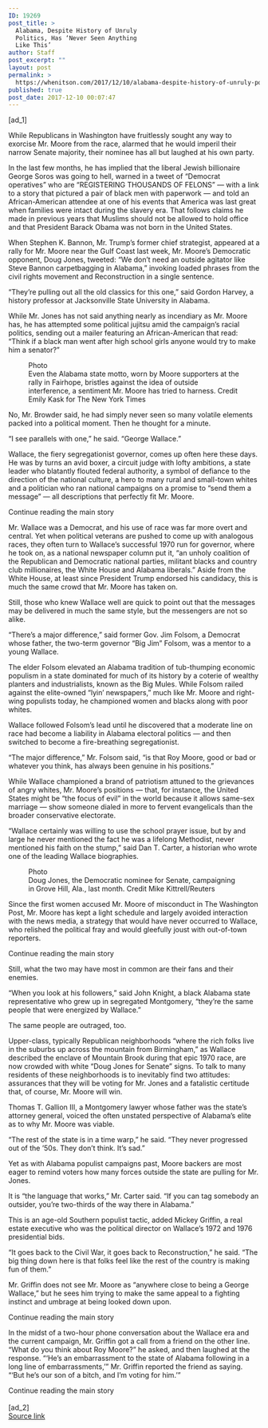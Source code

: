 ```yaml
---
ID: 19269
post_title: >
  Alabama, Despite History of Unruly
  Politics, Has ‘Never Seen Anything
  Like This’
author: Staff
post_excerpt: ""
layout: post
permalink: >
  https://whenitson.com/2017/12/10/alabama-despite-history-of-unruly-politics-has-never-seen-anything-like-this/
published: true
post_date: 2017-12-10 00:07:47
---
```

 [ad_1]
<br><div>
        <p class="story-body-text story-content" data-para-count="212" data-total-count="1568" id="story-continues-3">While Republicans in Washington have fruitlessly sought any way to exorcise Mr. Moore from the race, alarmed that he would imperil their narrow Senate majority, their nominee has all but laughed at his own party.</p><p class="story-body-text story-content" data-para-count="579" data-total-count="2147">In the last few months, he has implied that the liberal Jewish billionaire George Soros was going to hell, warned in a tweet of “Democrat operatives” who are “REGISTERING THOUSANDS OF FELONS” — with a link to a story that pictured a pair of black men with paperwork — and told an African-American attendee at one of his events that America was last great when families were intact during the slavery era. That follows claims he made in previous years that Muslims should not be allowed to hold office and that President Barack Obama was not born in the United States.</p><p class="story-body-text story-content" data-para-count="365" data-total-count="2512">When Stephen K. Bannon, Mr. Trump’s former chief strategist, appeared at a rally for Mr. Moore near the Gulf Coast last week, Mr. Moore’s Democratic opponent, Doug Jones, tweeted: “We don’t need an outside agitator like Steve Bannon carpetbagging in Alabama,” invoking loaded phrases from the civil rights movement and Reconstruction in a single sentence.</p><p class="story-body-text story-content" data-para-count="147" data-total-count="2659">“They’re pulling out all the old classics for this one,” said Gordon Harvey, a history professor at Jacksonville State University in Alabama.</p><p class="story-body-text story-content" data-para-count="313" data-total-count="2972">While Mr. Jones has not said anything nearly as incendiary as Mr. Moore has, he has attempted some political jujitsu amid the campaign’s racial politics, sending out a mailer featuring an African-American that read: “Think if a black man went after high school girls anyone would try to make him a senator?”</p><figure id="media-100000005596531" class="media photo embedded layout-small-horizontal media-100000005596531" data-media-action="modal" itemprop="associatedMedia" itemscope="" itemid="https://static01.nyt.com/images/2017/12/10/us/10dc-alabama2/10dc-alabama2-master315.jpg" itemtype="http://schema.org/ImageObject" aria-label="media" role="group"><span class="visually-hidden">Photo</span>
    <div class="image">
            <img src="https://static01.nyt.com/images/2017/12/10/us/10dc-alabama2/10dc-alabama2-master315.jpg" alt="" class="media-viewer-candidate" data-mediaviewer-src="https://static01.nyt.com/images/2017/12/10/us/10dc-alabama2/10dc-alabama2-superJumbo.jpg" data-mediaviewer-caption="Even the Alabama state motto, worn by Moore supporters at the rally in Fairhope, bristles against the idea of outside interference, a sentiment Mr. Moore has tried to harness." data-mediaviewer-credit="Emily Kask for The New York Times" itemprop="url" itemid="https://static01.nyt.com/images/2017/12/10/us/10dc-alabama2/10dc-alabama2-master315.jpg"/><meta itemprop="height" content="195"/><meta itemprop="width" content="315"/></div>
        <figcaption class="caption" itemprop="caption description"><span class="caption-text">Even the Alabama state motto, worn by Moore supporters at the rally in Fairhope, bristles against the idea of outside interference, a sentiment Mr. Moore has tried to harness.</span>
                        <span class="credit" itemprop="copyrightHolder">
            <span class="visually-hidden">Credit</span>
            Emily Kask for The New York Times        </span>
            </figcaption></figure><p class="story-body-text story-content" data-para-count="134" data-total-count="3106">No, Mr. Browder said, he had simply never seen so many volatile elements packed into a political moment. Then he thought for a minute.</p><p class="story-body-text story-content" data-para-count="62" data-total-count="3168">“I see parallels with one,” he said. “George Wallace.”</p><p class="story-body-text story-content" data-para-count="443" data-total-count="3611">Wallace, the fiery segregationist governor, comes up often here these days. He was by turns an avid boxer, a circuit judge with lofty ambitions, a state leader who blatantly flouted federal authority, a symbol of defiance to the direction of the national culture, a hero to many rural and small-town whites and a politician who ran national campaigns on a promise to “send them a message” — all descriptions that perfectly fit Mr. Moore.</p><div id="story-ad-2" class="story-ad ad ad-placeholder nocontent robots-nocontent ">
    
Continue reading the main story
</div>
<p class="story-body-text story-content" data-para-count="575" data-total-count="4186" id="story-continues-4">Mr. Wallace was a Democrat, and his use of race was far more overt and central. Yet when political veterans are pushed to come up with analogous races, they often turn to Wallace’s successful 1970 run for governor, where he took on, as a national newspaper column put it, “an unholy coalition of the Republican and Democratic national parties, militant blacks and country club millionaires, the White House and Alabama liberals.” Aside from the White House, at least since President Trump endorsed his candidacy, this is much the same crowd that Mr. Moore has taken on.</p><p class="story-body-text story-content" data-para-count="153" data-total-count="4339">Still, those who knew Wallace well are quick to point out that the messages may be delivered in much the same style, but the messengers are not so alike.</p><p class="story-body-text story-content" data-para-count="166" data-total-count="4505">“There’s a major difference,” said former Gov. Jim Folsom, a Democrat whose father, the two-term governor “Big Jim” Folsom, was a mentor to a young Wallace.</p><p class="story-body-text story-content" data-para-count="379" data-total-count="4884">The elder Folsom elevated an Alabama tradition of tub-thumping economic populism in a state dominated for much of its history by a coterie of wealthy planters and industrialists, known as the Big Mules. While Folsom railed against the elite-owned “lyin’ newspapers,” much like Mr. Moore and right-wing populists today, he championed women and blacks along with poor whites.</p>

<p class="story-body-text story-content" data-para-count="199" data-total-count="5083">Wallace followed Folsom’s lead until he discovered that a moderate line on race had become a liability in Alabama electoral politics — and then switched to become a fire-breathing segregationist.</p><p class="story-body-text story-content" data-para-count="146" data-total-count="5229">“The major difference,” Mr. Folsom said, “is that Roy Moore, good or bad or whatever you think, has always been genuine in his positions.”</p><p class="story-body-text story-content" data-para-count="335" data-total-count="5564">While Wallace championed a brand of patriotism attuned to the grievances of angry whites, Mr. Moore’s positions — that, for instance, the United States might be “the focus of evil” in the world because it allows same-sex marriage — show someone dialed in more to fervent evangelicals than the broader conservative electorate.</p><p class="story-body-text story-content" data-para-count="263" data-total-count="5827">“Wallace certainly was willing to use the school prayer issue, but by and large he never mentioned the fact he was a lifelong Methodist, never mentioned his faith on the stump,” said Dan T. Carter, a historian who wrote one of the leading Wallace biographies.</p><figure id="media-100000005596532" class="media photo embedded layout-large-horizontal media-100000005596532" data-media-action="modal" itemprop="associatedMedia" itemscope="" itemid="https://static01.nyt.com/images/2017/12/10/us/10dc-alabama3/10dc-alabama3-master675.jpg" itemtype="http://schema.org/ImageObject" aria-label="media" role="group"><span class="visually-hidden">Photo</span>
    <div class="image">
            <img src="https://static01.nyt.com/images/2017/12/10/us/10dc-alabama3/10dc-alabama3-master675.jpg" alt="" class="media-viewer-candidate" data-mediaviewer-src="https://static01.nyt.com/images/2017/12/10/us/10dc-alabama3/10dc-alabama3-superJumbo.jpg" data-mediaviewer-caption="Doug Jones, the Democratic nominee for Senate, campaigning in Grove Hill, Ala., last month." data-mediaviewer-credit="Mike Kittrell/Reuters" itemprop="url" itemid="https://static01.nyt.com/images/2017/12/10/us/10dc-alabama3/10dc-alabama3-master675.jpg"/><meta itemprop="height" content="419"/><meta itemprop="width" content="675"/></div>
        <figcaption class="caption" itemprop="caption description"><span class="caption-text">Doug Jones, the Democratic nominee for Senate, campaigning in Grove Hill, Ala., last month.</span>
                        <span class="credit" itemprop="copyrightHolder">
            <span class="visually-hidden">Credit</span>
            Mike Kittrell/Reuters        </span>
            </figcaption></figure><p class="story-body-text story-content" data-para-count="306" data-total-count="6133">Since the first women accused Mr. Moore of misconduct in The Washington Post, Mr. Moore has kept a light schedule and largely avoided interaction with the news media, a strategy that would have never occurred to Wallace, who relished the political fray and would gleefully joust with out-of-town reporters.</p><div id="story-ad-3" class="story-ad ad ad-placeholder nocontent robots-nocontent ">
    
Continue reading the main story
</div>
<p class="story-body-text story-content" data-para-count="77" data-total-count="6210" id="story-continues-5">Still, what the two may have most in common are their fans and their enemies.</p><p class="story-body-text story-content" data-para-count="194" data-total-count="6404">“When you look at his followers,” said John Knight, a black Alabama state representative who grew up in segregated Montgomery, “they’re the same people that were energized by Wallace.”</p><p class="story-body-text story-content" data-para-count="34" data-total-count="6438">The same people are outraged, too.</p><p class="story-body-text story-content" data-para-count="475" data-total-count="6913">Upper-class, typically Republican neighborhoods “where the rich folks live in the suburbs up across the mountain from Birmingham,” as Wallace described the enclave of Mountain Brook during that epic 1970 race, are now crowded with white “Doug Jones for Senate” signs. To talk to many residents of these neighborhoods is to inevitably find two attitudes: assurances that they will be voting for Mr. Jones and a fatalistic certitude that, of course, Mr. Moore will win.</p><p class="story-body-text story-content" data-para-count="182" data-total-count="7095">Thomas T. Gallion III, a Montgomery lawyer whose father was the state’s attorney general, voiced the often unstated perspective of Alabama’s elite as to why Mr. Moore was viable.</p><p class="story-body-text story-content" data-para-count="134" data-total-count="7229">“The rest of the state is in a time warp,” he said. “They never progressed out of the ’50s. They don’t think. It’s sad.”</p><p class="story-body-text story-content" data-para-count="151" data-total-count="7380">Yet as with Alabama populist campaigns past, Moore backers are most eager to remind voters how many forces outside the state are pulling for Mr. Jones.</p><p class="story-body-text story-content" data-para-count="145" data-total-count="7525">It is “the language that works,” Mr. Carter said. “If you can tag somebody an outsider, you’re two-thirds of the way there in Alabama.”</p><p class="story-body-text story-content" data-para-count="169" data-total-count="7694">This is an age-old Southern populist tactic, added Mickey Griffin, a real estate executive who was the political director on Wallace’s 1972 and 1976 presidential bids.</p><p class="story-body-text story-content" data-para-count="178" data-total-count="7872">“It goes back to the Civil War, it goes back to Reconstruction,” he said. “The big thing down here is that folks feel like the rest of the country is making fun of them.”</p><p class="story-body-text story-content" data-para-count="194" data-total-count="8066">Mr. Griffin does not see Mr. Moore as “anywhere close to being a George Wallace,” but he sees him trying to make the same appeal to a fighting instinct and umbrage at being looked down upon.</p><div id="story-ad-4" class="story-ad ad ad-placeholder nocontent robots-nocontent ">
    
Continue reading the main story
</div>
<p class="story-body-text story-content" data-para-count="450" data-total-count="8516" id="story-continues-6">In the midst of a two-hour phone conversation about the Wallace era and the current campaign, Mr. Griffin got a call from a friend on the other line. “What do you think about Roy Moore?” he asked, and then laughed at the response. “‘He’s an embarrassment to the state of Alabama following in a long line of embarrassments,’” Mr. Griffin reported the friend as saying. “‘But he’s our son of a bitch, and I’m voting for him.’”</p>Continue reading the main story
    </div>
<br>[ad_2]
<br><a href="https://www.nytimes.com/2017/12/09/us/politics/even-in-unruly-alabama-politics-never-seen-anything-like-this.html?partner=rss&#038;emc=rss">Source link </a>